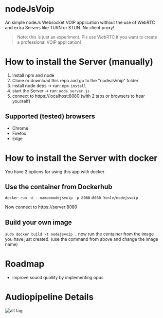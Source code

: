 # nodeJsVoip
An simple nodeJs Websocket VOIP application without the use of WebRTC and extra Servers like TURN or STUN. No client proxy!

> Note: this is just an experiment. Pls use WebRTC if you want to create a professional VOIP application!

# How to install the Server (manually)
1. Install npm and node
2. Clone or download this repo and go to the "nodeJsVoip" folder
3. install node deps -> run: `npm install`
4. start the Server -> run: `node server.js`
5. connect to https://localhost:8080 (with 2 tabs or browsers to hear yourself)

## Supported (tested) browsers
* Chrome
* Firefox
* Edge

# How to install the Server with docker
You have 2 options for using this app with docker
## Use the container from Dockerhub
`docker run -d --name=nodejsvoip -p 8080:8080 Yonle/nodejsvoip`

Now connect to https://server:8080

## Build your own image
`sudo docker build -t nodejsvoip .`
now run the container from the image you have just created. (use the command from above and change the image name)

# Roadmap
* improve sound quallity by implementing opus

# Audiopipeline Details

![alt tag](https://raw.githubusercontent.com/cracker0dks/nodeJsVoip/master/doc/audioPipeline.png)

